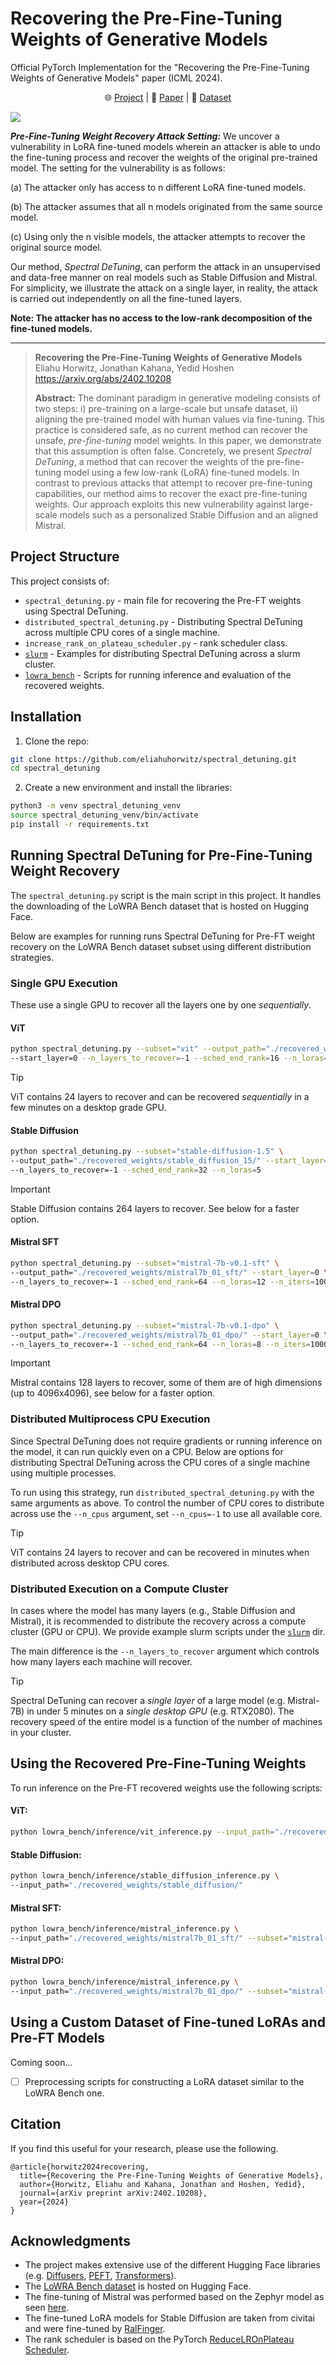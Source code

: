 # Recovering the Pre-Fine-Tuning Weights of Generative Models
Official PyTorch Implementation for the "Recovering the Pre-Fine-Tuning Weights of Generative Models" paper (ICML 2024).  
<p align="center">
    🌐 <a href="https://vision.huji.ac.il/spectral_detuning/" target="_blank">Project</a> | 📃 <a href="https://arxiv.org/abs/2402.10208" target="_blank">Paper</a> | 🤗 <a href="https://huggingface.co/datasets/Eliahu/LoWRA-Bench" target="_blank">Dataset</a> <br>
</p>

![](imgs/header.gif)


***Pre-Fine-Tuning Weight Recovery Attack Setting:***  We uncover a vulnerability in LoRA fine-tuned models wherein an attacker is 
able to undo the fine-tuning process and recover the weights of the original pre-trained model. 
The setting for the vulnerability is as follows: 

(a) The attacker only has access to n different LoRA fine-tuned models. 

(b) The attacker assumes that all n models originated from the same source model.  

(c) Using only the n visible models, the attacker attempts to recover the original source model.

Our method, *Spectral DeTuning*, can perform the attack in an unsupervised and data-free manner on real models such as Stable Diffusion and Mistral. 
For simplicity, we illustrate the attack on a single layer, in reality, the attack is carried out independently on all the fine-tuned layers.

**Note: The attacker has no access to the low-rank decomposition of the fine-tuned models.**
___

> **Recovering the Pre-Fine-Tuning Weights of Generative Models**<br>
> Eliahu Horwitz, Jonathan Kahana, Yedid Hoshen<br>
> <a href="https://arxiv.org/abs/2402.10208" target="_blank">https://arxiv.org/abs/2402.10208</a> <br>
>
>**Abstract:** The dominant paradigm in generative modeling consists of two steps: 
> i) pre-training on a large-scale but unsafe dataset, ii) aligning the pre-trained model with human values via fine-tuning.
> This practice is considered safe, as no current method can recover the unsafe, *pre-fine-tuning* model weights. 
> In this paper, we demonstrate that this assumption is often false. Concretely, we present *Spectral DeTuning*, 
> a method that can recover the weights of the pre-fine-tuning model using a few low-rank (LoRA) fine-tuned models. 
> In contrast to previous attacks that attempt to recover pre-fine-tuning capabilities, 
> our method aims to recover the exact pre-fine-tuning weights. 
> Our approach exploits this new vulnerability against large-scale models such as a personalized Stable Diffusion and an aligned Mistral.


## Project Structure
This project consists of:
- `spectral_detuning.py` - main file for recovering the Pre-FT weights using Spectral DeTuning.
- `distributed_spectral_detuning.py` - Distributing Spectral DeTuning across multiple CPU cores of a single machine.
- `increase_rank_on_plateau_scheduler.py` - rank scheduler class.
- [`slurm`](./slurm/) - Examples for distributing Spectral DeTuning across a slurm cluster.   
- [`lowra_bench`](./lowra_bench/) - Scripts for running inference and evaluation of the recovered weights.   


## Installation 
1.  Clone the repo:
```bash
git clone https://github.com/eliahuhorwitz/spectral_detuning.git
cd spectral_detuning
```
2. Create a new environment and install the libraries:
```bash
python3 -m venv spectral_detuning_venv
source spectral_detuning_venv/bin/activate
pip install -r requirements.txt
```



## Running Spectral DeTuning for Pre-Fine-Tuning Weight Recovery 
The `spectral_detuning.py` script is the main script in this project. 
It handles the downloading of the LoWRA Bench dataset that is hosted 
on Hugging Face.

Below are examples for running runs Spectral DeTuning for Pre-FT weight recovery on the 
LoWRA Bench dataset subset using different distribution strategies.   

### Single GPU Execution
These use a single GPU to recover all the layers one by one *sequentially*.

#### ViT
```bash
python spectral_detuning.py --subset="vit" --output_path="./recovered_weights/vit/" \
--start_layer=0 --n_layers_to_recover=-1 --sched_end_rank=16 --n_loras=5 
```
> [!TIP] 
> ViT contains 24 layers to recover and can be recovered *sequentially* in a few minutes on a desktop grade GPU.

#### Stable Diffusion
```bash
python spectral_detuning.py --subset="stable-diffusion-1.5" \ 
--output_path="./recovered_weights/stable_diffusion_15/" --start_layer=0 \
--n_layers_to_recover=-1 --sched_end_rank=32 --n_loras=5 
```
> [!IMPORTANT] 
> Stable Diffusion contains 264 layers to recover. See below for a faster option.

#### Mistral SFT
```bash
python spectral_detuning.py --subset="mistral-7b-v0.1-sft" \
--output_path="./recovered_weights/mistral7b_01_sft/" --start_layer=0 \
--n_layers_to_recover=-1 --sched_end_rank=64 --n_loras=12 --n_iters=1000 
```

#### Mistral DPO
```bash
python spectral_detuning.py --subset="mistral-7b-v0.1-dpo" \
--output_path="./recovered_weights/mistral7b_01_dpo/" --start_layer=0 \
--n_layers_to_recover=-1 --sched_end_rank=64 --n_loras=8 --n_iters=1000
```
> [!IMPORTANT] 
> Mistral contains 128 layers to recover, some of them are of high dimensions (up to 4096x4096), see below for a faster option.


### Distributed Multiprocess CPU Execution
Since Spectral DeTuning does not require gradients or running 
inference on the model, it can run quickly even on a CPU. 
Below are options for distributing Spectral DeTuning across the CPU cores
of a single machine using multiple processes.     

To run using this strategy, run `distributed_spectral_detuning.py` with the same arguments as above.
To control the number of CPU cores to distribute across use the `--n_cpus` argument,
set `--n_cpus=-1` to use all available core.
> [!TIP] 
> ViT contains 24 layers to recover and can be recovered in minutes when distributed across desktop CPU cores.


### Distributed Execution on a Compute Cluster
In cases where the model has many layers (e.g., Stable Diffusion and Mistral),
it is recommended to distribute the recovery across a compute cluster (GPU or CPU).
We provide example slurm scripts under the [`slurm`](./slurm/) dir. 

The main difference is the `--n_layers_to_recover` argument which controls how many layers
each machine will recover.

> [!TIP] 
> Spectral DeTuning can recover a *single layer* of a large model (e.g. Mistral-7B)
> in under 5 minutes on a *single desktop GPU* (e.g. RTX2080). 
> The recovery speed of the entire model is a function of the number of machines in your cluster.   



## Using the Recovered Pre-Fine-Tuning Weights
To run inference on the Pre-FT recovered weights use the following scripts:
#### ViT: 
```bash
python lowra_bench/inference/vit_inference.py --input_path="./recovered_weights/vit/"
```

#### Stable Diffusion: 
```bash
python lowra_bench/inference/stable_diffusion_inference.py \
--input_path="./recovered_weights/stable_diffusion/"
```

#### Mistral SFT: 
```bash
python lowra_bench/inference/mistral_inference.py \
--input_path="./recovered_weights/mistral7b_01_sft/" --subset="mistral-7b-v0.1-sft"
```

#### Mistral DPO: 
```bash
python lowra_bench/inference/mistral_inference.py \
--input_path="./recovered_weights/mistral7b_01_dpo/" --subset="mistral-7b-v0.1-dpo"
```


## Using a Custom Dataset of Fine-tuned LoRAs and Pre-FT Models
Coming soon...
- [ ] Preprocessing scripts for constructing a LoRA dataset similar to the LoWRA Bench one.



## Citation
If you find this useful for your research, please use the following.

```
@article{horwitz2024recovering,
  title={Recovering the Pre-Fine-Tuning Weights of Generative Models},
  author={Horwitz, Eliahu and Kahana, Jonathan and Hoshen, Yedid},
  journal={arXiv preprint arXiv:2402.10208},
  year={2024}
}
```


## Acknowledgments
- The project makes extensive use of the different Hugging Face libraries (e.g. [Diffusers](https://huggingface.co/docs/diffusers/en/index), [PEFT](https://huggingface.co/docs/peft/en/index), [Transformers](https://huggingface.co/docs/transformers/en/index)).
- The [LoWRA Bench dataset](https://huggingface.co/datasets/Eliahu/LoWRA-Bench) is hosted on Hugging Face.
- The fine-tuning of Mistral was performed based on the Zephyr model as seen [here](https://github.com/huggingface/alignment-handbook/tree/main).
- The fine-tuned LoRA models for Stable Diffusion are taken from civitai and were fine-tuned by [RalFinger](https://civitai.com/user/RalFinger).
- The rank scheduler is based on the PyTorch [ReduceLROnPlateau Scheduler](https://pytorch.org/docs/stable/generated/torch.optim.lr_scheduler.ReduceLROnPlateau.html).

